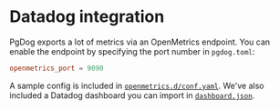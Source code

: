 # Datadog integration

PgDog exports a lot of metrics via an OpenMetrics endpoint. You can enable the endpoint
by specifying the port number in `pgdog.toml`:

```toml
openmetrics_port = 9090
```

A sample config is included in [`openmetrics.d/conf.yaml`](openmetrics/conf.yaml). We've also included a Datadog dashboard
you can import in [`dashboard.json`](dashboard.json).
